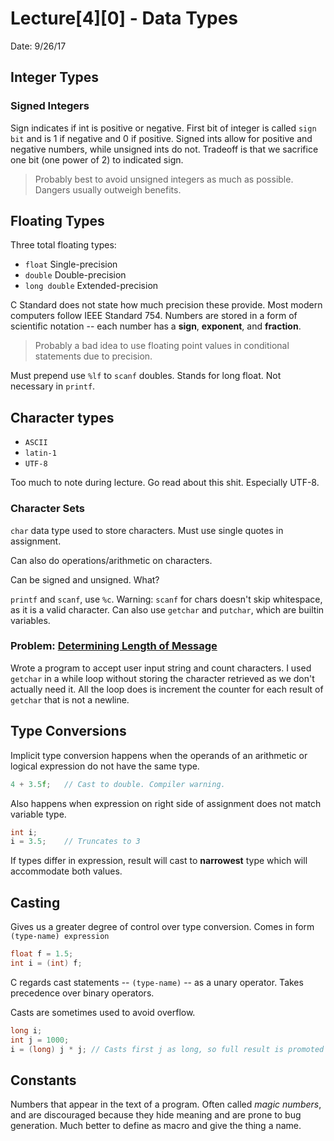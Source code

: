 # Lecture[4][0] - Data Types
Date: 9/26/17

## Integer Types

### Signed Integers
Sign indicates if int is positive or negative. First bit of integer is called `sign bit` and is 1 if negative and 0 if positive. Signed ints allow for positive and negative numbers, while unsigned ints do not. Tradeoff is that we sacrifice one bit (one power of 2) to indicated sign.

> Probably best to avoid unsigned integers as much as possible. Dangers usually outweigh benefits.

## Floating Types
Three total floating types:
- `float` Single-precision
- `double` Double-precision
- `long double` Extended-precision

C Standard does not state how much precision these provide. Most modern computers follow IEEE Standard 754. Numbers are stored in a form of scientific notation -- each number has a **sign**, **exponent**, and **fraction**.

> Probably a bad idea to use floating point values in conditional statements due to precision.

Must prepend use `%lf` to `scanf` doubles. Stands for long float. Not necessary in `printf`.

## Character types
- `ASCII`
- `latin-1`
- `UTF-8`

Too much to note during lecture. Go read about this shit. Especially UTF-8.

### Character Sets
`char` data type used to store characters. Must use single quotes in assignment.

Can also do operations/arithmetic on characters.

Can be signed and unsigned. What?

`printf` and `scanf`, use `%c`. Warning: `scanf` for chars doesn't skip whitespace, as it is a valid character. Can also use `getchar` and `putchar`, which are builtin variables.

### Problem: [Determining Length of Message](../msg_length.c)
Wrote a program to accept user input string and count characters. I used `getchar` in a while loop without storing the character retrieved as we don't actually need it. All the loop does is increment the counter for each result of `getchar` that is not a newline.

## Type Conversions
Implicit type conversion happens when the operands of an arithmetic or logical expression do not have the same type.
```c
4 + 3.5f;   // Cast to double. Compiler warning.
```
Also happens when expression on right side of assignment does not match variable type.
```c
int i;
i = 3.5;    // Truncates to 3
```
If types differ in expression, result will cast to **narrowest** type which will accommodate both values.

## Casting
Gives us a greater degree of control over type conversion. Comes in form `(type-name) expression`
```c
float f = 1.5;
int i = (int) f;
```
C regards cast statements -- `(type-name)` -- as a unary operator. Takes precedence over binary operators.

Casts are sometimes used to avoid overflow.
```c
long i;
int j = 1000;
i = (long) j * j; // Casts first j as long, so full result is promoted to long.
```

## Constants
Numbers that appear in the text of a program. Often called *magic numbers*, and are discouraged because they hide meaning and are prone to bug generation. Much better to define as macro and give the thing a name.
